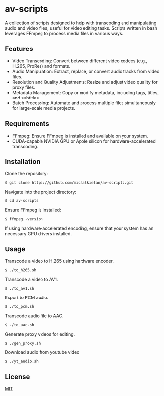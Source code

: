 # av-scripts
A collection of scripts designed to help with transcoding and manipulating audio and video files, useful for video editing tasks. Scripts written in bash leverages FFmpeg to process media files in various ways.

## Features
* Video Transcoding: Convert between different video codecs (e.g., H.265, ProRes) and formats.
* Audio Manipulation: Extract, replace, or convert audio tracks from video files.
* Resolution and Quality Adjustments: Resize and adjust video quality for proxy files.
* Metadata Management: Copy or modify metadata, including tags, titles, and subtitles.
* Batch Processing: Automate and process multiple files simultaneously for large-scale media projects.

## Requirements
* FFmpeg: Ensure FFmpeg is installed and available on your system.
* CUDA-capable NVIDIA GPU or Apple silicon for hardware-accelerated transcoding.

## Installation
Clone the repository:

`$ git clone https://github.com/michalkielan/av-scripts.git`

Navigate into the project directory:

`$ cd av-scripts`

Ensure FFmpeg is installed:

`$ ffmpeg -version`

If using hardware-accelerated encoding, ensure that your system has an necessary GPU drivers installed.

## Usage
Transcode a video to H.265 using hardware encoder.

`$ ./to_h265.sh`

Transcode a video to AV1.

`$ ./to_av1.sh`

Export to PCM audio.

`$ ./to_pcm.sh`

Transcode audio file to AAC.

`$ ./to_aac.sh`

Generate proxy videos for editing.

`$ ./gen_proxy.sh`

Download audio from youtube video

`$ ./yt_audio.sh`


## License
[MIT](https://github.com/michalkielan/av-scripts/blob/master/LICENSE)
